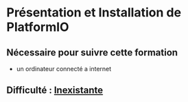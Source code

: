# Présentation et Installation de PlatformIO

## Nécessaire pour suivre cette formation 

- un ordinateur connecté a internet

## Difficulté : [**Inexistante**](https://www.youtube.com/watch?v=dQw4w9WgXcQ)
